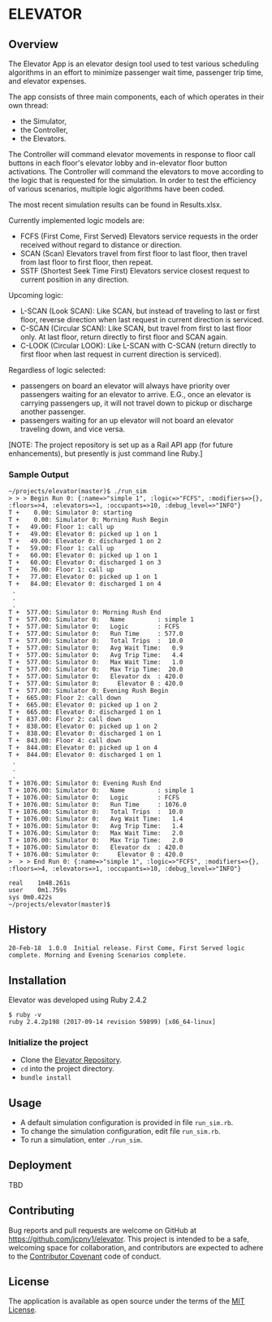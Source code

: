 # ELEVATOR

## Overview

The Elevator App is an elevator design tool used to test various scheduling algorithms in an effort to minimize passenger wait time, passenger trip time, and elevator expenses.

The app consists of three main components, each of which operates in their own thread:
* the Simulator,
* the Controller,
* the Elevators.

The Controller will command elevator movements in response to floor call buttons in each floor's elevator lobby and in-elevator floor button activations.
The Controller will command the elevators to move according to the logic that is requested for the simulation.
In order to test the efficiency of various scenarios, multiple logic algorithms have been coded.

The most recent simulation results can be found in Results.xlsx.

Currently implemented logic models are:
* FCFS  (First Come, First Served) Elevators service requests in the order received without regard to distance or direction.
* SCAN  (Scan) Elevators travel from first floor to last floor, then travel from last floor to first floor, then repeat.
* SSTF  (Shortest Seek Time First) Elevators service closest request to current position in any direction.

Upcoming logic:
* L-SCAN (Look SCAN): Like SCAN, but instead of traveling to last or first floor, reverse direction when last request in current direction is serviced.
* C-SCAN (Circular SCAN): Like SCAN, but travel from first to last floor only. At last floor, return directly to first floor and SCAN again.
* C-LOOK (Circular LOOK): Like L-SCAN with C-SCAN (return directly to first floor when last request in current direction is serviced).

Regardless of logic selected:
* passengers on board an elevator will always have priority over passengers waiting for an elevator to arrive.
E.G., once an elevator is carrying passengers up, it will not travel down to pickup or discharge another passenger.
* passengers waiting for an up elevator will not board an elevator traveling down, and vice versa.

[NOTE: The project repository is set up as a Rail API app (for future enhancements), but presently is just command line Ruby.]

### Sample Output
```
~/projects/elevator(master)$ ./run_sim
> > > Begin Run 0: {:name=>"simple 1", :logic=>"FCFS", :modifiers=>{}, :floors=>4, :elevators=>1, :occupants=>10, :debug_level=>"INFO"}
T +    0.00: Simulator 0: starting
T +    0.00: Simulator 0: Morning Rush Begin
T +   49.00: Floor 1: call up
T +   49.00: Elevator 0: picked up 1 on 1
T +   49.00: Elevator 0: discharged 1 on 2
T +   59.00: Floor 1: call up
T +   60.00: Elevator 0: picked up 1 on 1
T +   60.00: Elevator 0: discharged 1 on 3
T +   76.00: Floor 1: call up
T +   77.00: Elevator 0: picked up 1 on 1
T +   84.00: Elevator 0: discharged 1 on 4
 .
 .
 .
T +  577.00: Simulator 0: Morning Rush End
T +  577.00: Simulator 0:   Name         : simple 1
T +  577.00: Simulator 0:   Logic        : FCFS
T +  577.00: Simulator 0:   Run Time     : 577.0
T +  577.00: Simulator 0:   Total Trips  :  10.0
T +  577.00: Simulator 0:   Avg Wait Time:   0.9
T +  577.00: Simulator 0:   Avg Trip Time:   4.4
T +  577.00: Simulator 0:   Max Wait Time:   1.0
T +  577.00: Simulator 0:   Max Trip Time:  20.0
T +  577.00: Simulator 0:   Elevator dx  : 420.0
T +  577.00: Simulator 0:     Elevator 0 : 420.0
T +  577.00: Simulator 0: Evening Rush Begin
T +  665.00: Floor 2: call down
T +  665.00: Elevator 0: picked up 1 on 2
T +  665.00: Elevator 0: discharged 1 on 1
T +  837.00: Floor 2: call down
T +  838.00: Elevator 0: picked up 1 on 2
T +  838.00: Elevator 0: discharged 1 on 1
T +  843.00: Floor 4: call down
T +  844.00: Elevator 0: picked up 1 on 4
T +  844.00: Elevator 0: discharged 1 on 1
 .
 .
 .
T + 1076.00: Simulator 0: Evening Rush End
T + 1076.00: Simulator 0:   Name         : simple 1
T + 1076.00: Simulator 0:   Logic        : FCFS
T + 1076.00: Simulator 0:   Run Time     : 1076.0
T + 1076.00: Simulator 0:   Total Trips  :  10.0
T + 1076.00: Simulator 0:   Avg Wait Time:   1.4
T + 1076.00: Simulator 0:   Avg Trip Time:   1.4
T + 1076.00: Simulator 0:   Max Wait Time:   2.0
T + 1076.00: Simulator 0:   Max Trip Time:   2.0
T + 1076.00: Simulator 0:   Elevator dx  : 420.0
T + 1076.00: Simulator 0:     Elevator 0 : 420.0
>  > > End Run 0: {:name=>"simple 1", :logic=>"FCFS", :modifiers=>{}, :floors=>4, :elevators=>1, :occupants=>10, :debug_level=>"INFO"}

real	1m48.261s
user	0m1.759s
sys	0m0.422s
~/projects/elevator(master)$
```

## History
```
20-Feb-18  1.0.0  Initial release. First Come, First Served logic complete. Morning and Evening Scenarios complete.  
```

## Installation

Elevator was developed using Ruby 2.4.2

```
$ ruby -v
ruby 2.4.2p198 (2017-09-14 revision 59899) [x86_64-linux]
```

### Initialize the project
* Clone the [Elevator Repository](https://github.com/jcpny1/elevator).
* `cd` into the project directory.
* `bundle install`

## Usage
* A default simulation configuration is provided in file `run_sim.rb`.
* To change the simulation configuration, edit file `run_sim.rb`.
* To run a simulation, enter `./run_sim`.

## Deployment

TBD

## Contributing

Bug reports and pull requests are welcome on GitHub at https://github.com/jcpny1/elevator.
This project is intended to be a safe, welcoming space for collaboration, and contributors are expected to adhere to the [Contributor Covenant](http://contributor-covenant.org) code of conduct.

## License

The application is available as open source under the terms of the [MIT License](http://opensource.org/licenses/MIT).

